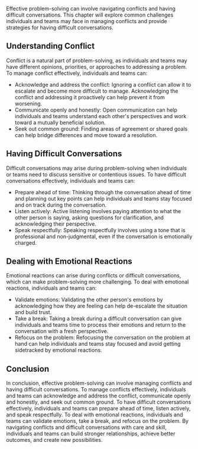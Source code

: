 
Effective problem-solving can involve navigating conflicts and having difficult conversations. This chapter will explore common challenges individuals and teams may face in managing conflicts and provide strategies for having difficult conversations.

Understanding Conflict
----------------------

Conflict is a natural part of problem-solving, as individuals and teams may have different opinions, priorities, or approaches to addressing a problem. To manage conflict effectively, individuals and teams can:

* Acknowledge and address the conflict: Ignoring a conflict can allow it to escalate and become more difficult to manage. Acknowledging the conflict and addressing it proactively can help prevent it from worsening.
* Communicate openly and honestly: Open communication can help individuals and teams understand each other's perspectives and work toward a mutually beneficial solution.
* Seek out common ground: Finding areas of agreement or shared goals can help bridge differences and move toward a resolution.

Having Difficult Conversations
------------------------------

Difficult conversations may arise during problem-solving when individuals or teams need to discuss sensitive or contentious issues. To have difficult conversations effectively, individuals and teams can:

* Prepare ahead of time: Thinking through the conversation ahead of time and planning out key points can help individuals and teams stay focused and on track during the conversation.
* Listen actively: Active listening involves paying attention to what the other person is saying, asking questions for clarification, and acknowledging their perspective.
* Speak respectfully: Speaking respectfully involves using a tone that is professional and non-judgmental, even if the conversation is emotionally charged.

Dealing with Emotional Reactions
--------------------------------

Emotional reactions can arise during conflicts or difficult conversations, which can make problem-solving more challenging. To deal with emotional reactions, individuals and teams can:

* Validate emotions: Validating the other person's emotions by acknowledging how they are feeling can help de-escalate the situation and build trust.
* Take a break: Taking a break during a difficult conversation can give individuals and teams time to process their emotions and return to the conversation with a fresh perspective.
* Refocus on the problem: Refocusing the conversation on the problem at hand can help individuals and teams stay focused and avoid getting sidetracked by emotional reactions.

Conclusion
----------

In conclusion, effective problem-solving can involve managing conflicts and having difficult conversations. To manage conflicts effectively, individuals and teams can acknowledge and address the conflict, communicate openly and honestly, and seek out common ground. To have difficult conversations effectively, individuals and teams can prepare ahead of time, listen actively, and speak respectfully. To deal with emotional reactions, individuals and teams can validate emotions, take a break, and refocus on the problem. By navigating conflicts and difficult conversations with care and skill, individuals and teams can build stronger relationships, achieve better outcomes, and create new possibilities.
